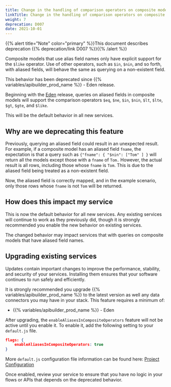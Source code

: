 ```yaml
---
title: Change in the handling of comparison operators on composite models
linkTitle: Change in the handling of comparison operators on composite models
weight: 7
deprecation: D007
date: 2021-10-01
---
```


{{% alert title="Note" color="primary" %}}This document describes deprecation {{% deprecation/link D007 %}}{{% /alert %}}

Composite models that use alias field names only have explicit support for the `$like` operator. Use of other operators, such as `$in`, `$nin`, and so forth, with aliased fields, will behave the same as querying on a non-existent field.

This behavior has been deprecated since {{% variables/apibuilder_prod_name %}} - Eden release.

Beginning with the [Eden](/docs/release_notes/eden) release, queries on aliased fields in composite models will support the comparison operators `$eq`, `$ne`, `$in`, `$nin`, `$lt`, `$lte`, `$gt`, `$gte`, and `$like`.

This will be the default behavior in all new services.

## Why are we deprecating this feature

Previously, querying an aliased field could result in an unexpected result. For example, if a composite model has an aliased field `fname`, the expectation is that a query such as `{"fname": { "$nin": ["Tom" ] }` will return all the models except those with a `fname` of `Tom.` However, the actual result is all rows, including those whose `fname` is `Tom`. This is due to the aliased field being treated as a non-existent field.

Now, the aliased field is correctly mapped, and in the example scenario, only those rows whose `fname` is not `Tom` will be returned.

## How does this impact my service

This is now the default behavior for all new services. Any existing services will continue to work as they previously did, though it is strongly recommended you enable the new behavior on existing services.

The changed behavior may impact services that with queries on composite models that have aliased field names.

## Upgrading existing services

Updates contain important changes to improve the performance, stability, and security of your services. Installing them ensures that your software continues to run safely and efficiently.

It is strongly recommended you upgrade {{% variables/apibuilder_prod_name %}} to the latest version as well any data connectors you may have in your stack. This feature requires a minimum of:

* {{% variables/apibuilder_prod_name %}} - Eden

After upgrading, the `enableAliasesInCompositeOperators` feature will not be active until you enable it. To enable it, add the following setting to your `default.js` file.

```json
flags: {
    enableAliasesInCompositeOperators: true
}
```

More `default.js` configuration file information can be found here: [Project Configuration](/docs/developer_guide/project/configuration/project_configuration/#flags)

Once enabled, review your service to ensure that you have no logic in your flows or APIs that depends on the deprecated behavior.

